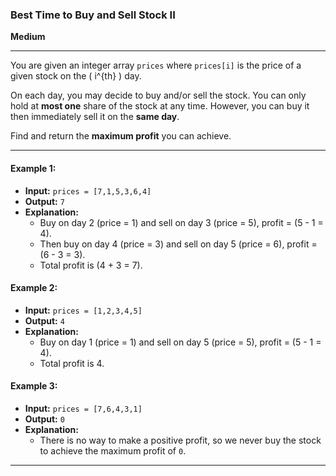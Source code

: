 ### Best Time to Buy and Sell Stock II

**Medium**

---

You are given an integer array `prices` where `prices[i]` is the price of a given stock on the \( i^{th} \) day.

On each day, you may decide to buy and/or sell the stock. You can only hold at **most one** share of the stock at any time. However, you can buy it then immediately sell it on the **same day**.

Find and return the **maximum profit** you can achieve.

---

#### Example 1:

- **Input:** `prices = [7,1,5,3,6,4]`
- **Output:** `7`
- **Explanation:** 
  - Buy on day 2 (price = 1) and sell on day 3 (price = 5), profit = \(5 - 1 = 4\).
  - Then buy on day 4 (price = 3) and sell on day 5 (price = 6), profit = \(6 - 3 = 3\).
  - Total profit is \(4 + 3 = 7\).

#### Example 2:

- **Input:** `prices = [1,2,3,4,5]`
- **Output:** `4`
- **Explanation:** 
  - Buy on day 1 (price = 1) and sell on day 5 (price = 5), profit = \(5 - 1 = 4\).
  - Total profit is 4.

#### Example 3:

- **Input:** `prices = [7,6,4,3,1]`
- **Output:** `0`
- **Explanation:** 
  - There is no way to make a positive profit, so we never buy the stock to achieve the maximum profit of `0`.

---